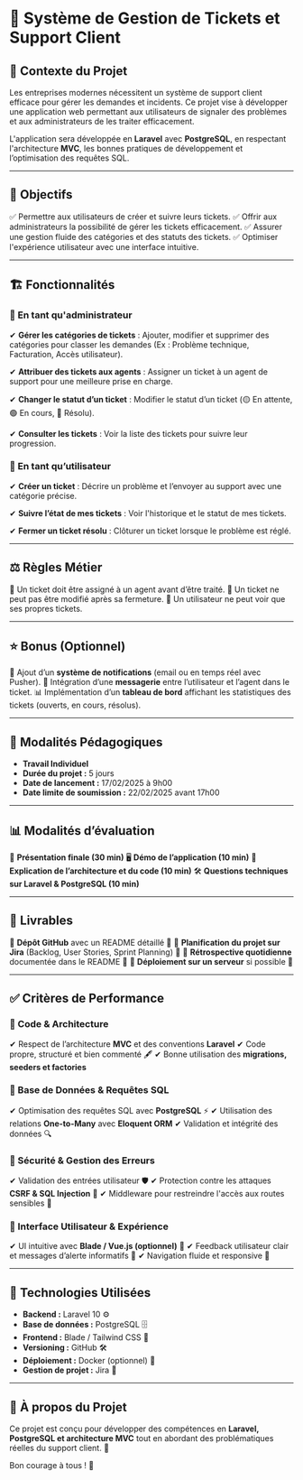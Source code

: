 # 🚀 Système de Gestion de Tickets et Support Client

## 📌 Contexte du Projet
Les entreprises modernes nécessitent un système de support client efficace pour gérer les demandes et incidents. Ce projet vise à développer une application web permettant aux utilisateurs de signaler des problèmes et aux administrateurs de les traiter efficacement.

L'application sera développée en **Laravel** avec **PostgreSQL**, en respectant l'architecture **MVC**, les bonnes pratiques de développement et l’optimisation des requêtes SQL.

---

## 🎯 Objectifs
✅ Permettre aux utilisateurs de créer et suivre leurs tickets.
✅ Offrir aux administrateurs la possibilité de gérer les tickets efficacement.
✅ Assurer une gestion fluide des catégories et des statuts des tickets.
✅ Optimiser l'expérience utilisateur avec une interface intuitive.

---

## 🏗️ Fonctionnalités

### **🔹 En tant qu'administrateur**
✔ **Gérer les catégories de tickets** : Ajouter, modifier et supprimer des catégories pour classer les demandes (Ex : Problème technique, Facturation, Accès utilisateur).

✔ **Attribuer des tickets aux agents** : Assigner un ticket à un agent de support pour une meilleure prise en charge.

✔ **Changer le statut d’un ticket** : Modifier le statut d’un ticket (🟡 En attente, 🟢 En cours, 🔴 Résolu).

✔ **Consulter les tickets** : Voir la liste des tickets pour suivre leur progression.

### **🔹 En tant qu’utilisateur**

✔ **Créer un ticket** : Décrire un problème et l’envoyer au support avec une catégorie précise.

✔ **Suivre l’état de mes tickets** : Voir l'historique et le statut de mes tickets.

✔ **Fermer un ticket résolu** : Clôturer un ticket lorsque le problème est réglé.

---

## ⚖️ Règles Métier
📌 Un ticket doit être assigné à un agent avant d’être traité.
📌 Un ticket ne peut pas être modifié après sa fermeture.
📌 Un utilisateur ne peut voir que ses propres tickets.

---

## ⭐ Bonus (Optionnel)
🔔 Ajout d’un **système de notifications** (email ou en temps réel avec Pusher).
💬 Intégration d’une **messagerie** entre l’utilisateur et l’agent dans le ticket.
📊 Implémentation d’un **tableau de bord** affichant les statistiques des tickets (ouverts, en cours, résolus).

---

## 📝 Modalités Pédagogiques
- **Travail Individuel**
- **Durée du projet :** 5 jours
- **Date de lancement :** 17/02/2025 à 9h00
- **Date limite de soumission :** 22/02/2025 avant 17h00

---

## 📊 Modalités d’évaluation
🎤 **Présentation finale (30 min)**
🖥 **Démo de l’application (10 min)**
📂 **Explication de l’architecture et du code (10 min)**
🛠 **Questions techniques sur Laravel & PostgreSQL (10 min)**

---

## 📎 Livrables
📌 **Dépôt GitHub** avec un README détaillé 📄
📌 **Planification du projet sur Jira** (Backlog, User Stories, Sprint Planning) 📅
📌 **Rétrospective quotidienne** documentée dans le README 📜
📌 **Déploiement sur un serveur** si possible 🚀

---

## ✅ Critères de Performance

### **📌 Code & Architecture**
✔ Respect de l’architecture **MVC** et des conventions **Laravel**
✔ Code propre, structuré et bien commenté 🖋
✔ Bonne utilisation des **migrations, seeders et factories**

### **📌 Base de Données & Requêtes SQL**
✔ Optimisation des requêtes SQL avec **PostgreSQL** ⚡
✔ Utilisation des relations **One-to-Many** avec **Eloquent ORM**
✔ Validation et intégrité des données 🔍

### **📌 Sécurité & Gestion des Erreurs**
✔ Validation des entrées utilisateur 🛡️
✔ Protection contre les attaques **CSRF & SQL Injection** 🚨
✔ Middleware pour restreindre l'accès aux routes sensibles 🔑

### **📌 Interface Utilisateur & Expérience**
✔ UI intuitive avec **Blade / Vue.js (optionnel)** 🎨
✔ Feedback utilisateur clair et messages d’alerte informatifs 🔔
✔ Navigation fluide et responsive 📱

---

## 🚀 Technologies Utilisées
- **Backend :** Laravel 10 ⚙️
- **Base de données :** PostgreSQL 🗄️
- **Frontend :** Blade / Tailwind CSS 🎨
- **Versioning :** GitHub 🛠️
- **Déploiement :** Docker (optionnel) 🐳
- **Gestion de projet :** Jira 📅

---

## 📢 À propos du Projet
Ce projet est conçu pour développer des compétences en **Laravel, PostgreSQL et architecture MVC** tout en abordant des problématiques réelles du support client. 🚀

Bon courage à tous ! 💪
